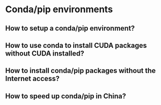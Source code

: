 # Conda/pip environments

## How to setup a conda/pip environment?

## How to use conda to install CUDA packages without CUDA installed?

## How to install conda/pip packages without the Internet access?

## How to speed up conda/pip in China?
